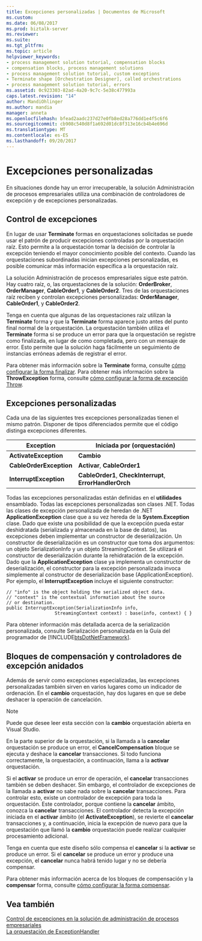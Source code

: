 ```yaml
---
title: Excepciones personalizadas | Documentos de Microsoft
ms.custom: 
ms.date: 06/08/2017
ms.prod: biztalk-server
ms.reviewer: 
ms.suite: 
ms.tgt_pltfrm: 
ms.topic: article
helpviewer_keywords:
- process management solution tutorial, compensation blocks
- compensation blocks, process management solutions
- process management solution tutorial, custom exceptions
- Terminate shape [Orchestration Designer], called orchestrations
- process management solution tutorial, errors
ms.assetid: 0c923303-82ad-4a20-9c7c-5e38c477993a
caps.latest.revision: "14"
author: MandiOhlinger
ms.author: mandia
manager: anneta
ms.openlocfilehash: bfead2aadc237d27e0fb8ed28a776dd1e4f5c6f6
ms.sourcegitcommit: cb908c540d8f1a692d01dc8f313e16cb4b4e696d
ms.translationtype: MT
ms.contentlocale: es-ES
ms.lasthandoff: 09/20/2017
---
```

# <a name="custom-exceptions"></a>Excepciones personalizadas
En situaciones donde hay un error irrecuperable, la solución Administración de procesos empresariales utiliza una combinación de controladores de excepción y de excepciones personalizadas.  
  
## <a name="handling-exceptions"></a>Control de excepciones  
 En lugar de usar **Terminate** formas en orquestaciones solicitadas se puede usar el patrón de producir excepciones controladas por la orquestación raíz. Esto permite a la orquestación tomar la decisión de controlar la excepción teniendo el mayor conocimiento posible del contexto. Cuando las orquestaciones subordinadas inician excepciones personalizadas, es posible comunicar más información específica a la orquestación raíz.  
  
 La solución Administración de procesos empresariales sigue este patrón. Hay cuatro raíz, o, las orquestaciones de la solución: **OrderBroker**, **OrderManager**, **CableOrder1**, y **CableOrder2**. Tres de las orquestaciones raíz reciben y controlan excepciones personalizadas: **OrderManager**, **CableOrder1**, y **CableOrder2**.  
  
 Tenga en cuenta que algunas de las orquestaciones raíz utilizan la **Terminate** forma y que la **Terminate** forma aparece justo antes del punto final normal de la orquestación. La orquestación también utiliza el **Terminate** forma si se produce un error para que la orquestación se registre como finalizada, en lugar de como completada, pero con un mensaje de error. Esto permite que la solución haga fácilmente un seguimiento de instancias erróneas además de registrar el error.  
  
 Para obtener más información sobre la **Terminate** forma, consulte [cómo configurar la forma finalizar](../core/how-to-configure-the-terminate-shape.md). Para obtener más información sobre la **ThrowException** forma, consulte [cómo configurar la forma de excepción Throw](../core/how-to-configure-the-throw-exception-shape.md).  
  
## <a name="the-custom-exceptions"></a>Excepciones personalizadas  
 Cada una de las siguientes tres excepciones personalizadas tienen el mismo patrón. Disponer de tipos diferenciados permite que el código distinga excepciones diferentes.  
  
|Exception|Iniciada por (orquestación)|  
|---------------|---------------------------------|  
|**ActivateException**|**Cambio**|  
|**CableOrderException**|**Activar**, **CableOrder1**|  
|**InterruptException**|**CableOrder1**, **CheckInterrupt**, **ErrorHandlerOrch**|  
  
 Todas las excepciones personalizadas están definidas en el **utilidades** ensamblado. Todas las excepciones personalizadas son clases .NET. Todas las clases de excepción personalizada de heredan de .NET **ApplicationException** clase que a su vez hereda de la **System.Exception** clase. Dado que existe una posibilidad de que la excepción pueda estar deshidratada (serializada y almacenada en la base de datos), las excepciones deben implementar un constructor de deserialización. Un constructor de deserialización es un constructor que toma dos argumentos: un objeto SerializationInfo y un objeto StreamingContext. Se utilizará el constructor de deserialización durante la rehidratación de la excepción. Dado que la **ApplicationException** clase ya implementa un constructor de deserialización, el constructor para la excepción personalizada invoca simplemente al constructor de deserialización base (ApplicationException). Por ejemplo, el **InterruptException** incluye el siguiente constructor:  
  
```  
// "info" is the object holding the serialized object data.  
// "context" is the contextual information about the source  
// or destination.  
public InterruptException(SerializationInfo info,  
                  StreamingContext context) : base(info, context) { }  
```  
  
 Para obtener información más detallada acerca de la serialización personalizada, consulte Serialización personalizada en la Guía del programador de [!INCLUDE[btsDotNetFramework](../includes/btsdotnetframework-md.md)].  
  
## <a name="nested-exception-handlers-and-compensation-blocks"></a>Bloques de compensación y controladores de excepción anidados  
 Además de servir como excepciones especializadas, las excepciones personalizadas también sirven en varios lugares como un indicador de ordenación. En el **cambio** orquestación, hay dos lugares en que se debe deshacer la operación de cancelación.  
  
> [!NOTE]
>  Puede que desee leer esta sección con la **cambio** orquestación abierta en Visual Studio.  
  
 En la parte superior de la orquestación, si la llamada a la **cancelar** orquestación se produce un error, el **CancelCompensation** bloque se ejecuta y deshace la **cancelar** transacciones. Si todo funciona correctamente, la orquestación, a continuación, llama a la **activar** orquestación.  
  
 Si el **activar** se produce un error de operación, el **cancelar** transacciones también se deben deshacer. Sin embargo, el controlador de excepciones de la llamada a **activar** no sabe nada sobre la **cancelar** transacciones. Para controlar esto, existe un controlador de excepción para toda la orquestación. Este controlador, porque contiene la **cancelar** ámbito, conozca la **cancelar** transacciones. El controlador detecta la excepción iniciada en el **activar** ámbito (el **ActivateException**), se revierte el **cancelar** transacciones y, a continuación, inicia la excepción de nuevo para que la orquestación que llamó la **cambio** orquestación puede realizar cualquier procesamiento adicional.  
  
 Tenga en cuenta que este diseño sólo compensa el **cancelar** si la **activar** se produce un error. Si el **cancelar** se produce un error y produce una excepción, el **cancelar** nunca habrá tenido lugar y no se debería compensar.  
  
 Para obtener más información acerca de los bloques de compensación y la **compensar** forma, consulte [cómo configurar la forma compensar](../core/how-to-configure-the-compensate-shape.md).  
  
## <a name="see-also"></a>Vea también  
 [Control de excepciones en la solución de administración de procesos empresariales](../core/exception-handling-in-the-business-process-management-solution.md)   
 [La orquestación de ExceptionHandler](../core/the-exceptionhandler-orchestration.md)